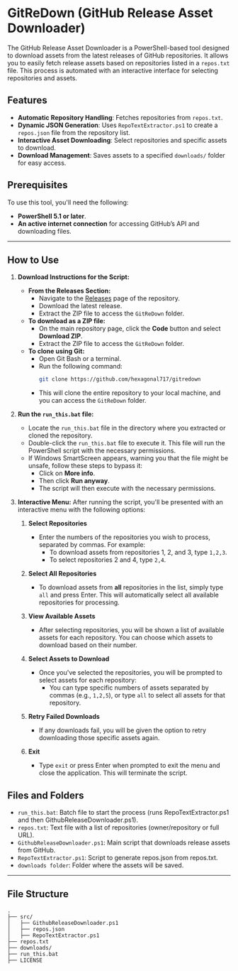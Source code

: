 # GitReDown (GitHub Release Asset Downloader)

The GitHub Release Asset Downloader is a PowerShell-based tool designed to download assets from the latest releases of GitHub repositories. It allows you to easily fetch release assets based on repositories listed in a `repos.txt` file. This process is automated with an interactive interface for selecting repositories and assets.

## Features

- **Automatic Repository Handling**: Fetches repositories from `repos.txt`.
- **Dynamic JSON Generation**: Uses `RepoTextExtractor.ps1` to create a `repos.json` file from the repository list.
- **Interactive Asset Downloading**: Select repositories and specific assets to download.
- **Download Management**: Saves assets to a specified `downloads/` folder for easy access.

## Prerequisites

To use this tool, you'll need the following:

- **PowerShell 5.1 or later**.
- **An active internet connection** for accessing GitHub’s API and downloading files.

---

## How to Use

1. **Download Instructions for the Script:**

    - **From the Releases Section:**
        - Navigate to the [Releases](https://github.com/hexagonal717/gitredown/releases) page of the repository.
        - Download the latest release.
        - Extract the ZIP file to access the `GitReDown` folder.
    - **To download as a ZIP file:**
        - On the main repository page, click the **Code** button and select **Download ZIP**.
        - Extract the ZIP file to access the `GitReDown` folder.
    - **To clone using Git:**
        - Open Git Bash or a terminal.
        - Run the following command:
          ```bash
          git clone https://github.com/hexagonal717/gitredown
          ```
        - This will clone the entire repository to your local machine, and you can access the `GitReDown` folder.

2. **Run the `run_this.bat` file:**
    - Locate the `run_this.bat` file in the directory where you extracted or cloned the repository.
    - Double-click the `run_this.bat` file to execute it. This file will run the PowerShell script with the necessary permissions.
    - If Windows SmartScreen appears, warning you that the file might be unsafe, follow these steps to bypass it:
        - Click on **More info**.
        - Then click **Run anyway**.
        - The script will then execute with the necessary permissions.

3. **Interactive Menu:**
   After running the script, you'll be presented with an interactive menu with the following options:

    1. **Select Repositories**
        - Enter the numbers of the repositories you wish to process, separated by commas. For example:
            - To download assets from repositories 1, 2, and 3, type `1,2,3`.
            - To select repositories 2 and 4, type `2,4`.

    2. **Select All Repositories**
        - To download assets from **all** repositories in the list, simply type `all` and press Enter. This will automatically select all available repositories for processing.

    3. **View Available Assets**
        - After selecting repositories, you will be shown a list of available assets for each repository. You can choose which assets to download based on their number.

    4. **Select Assets to Download**
        - Once you've selected the repositories, you will be prompted to select assets for each repository:
            - You can type specific numbers of assets separated by commas (e.g., `1,2,5`), or type `all` to select all assets for that repository.

    5. **Retry Failed Downloads**
        - If any downloads fail, you will be given the option to retry downloading those specific assets again.

    6. **Exit**
        - Type `exit` or press Enter when prompted to exit the menu and close the application. This will terminate the script.

## Files and Folders

- `run_this.bat`: Batch file to start the process (runs RepoTextExtractor.ps1 and then GithubReleaseDownloader.ps1).
- `repos.txt`: Text file with a list of repositories (owner/repository or full URL).
- `GithubReleaseDownloader.ps1`: Main script that downloads release assets from GitHub.
- `RepoTextExtractor.ps1`: Script to generate repos.json from repos.txt.
- `downloads folder`: Folder where the assets will be saved.

---

## File Structure

```plaintext
.
├── src/
│   ├── GithubReleaseDownloader.ps1
│   ├── repos.json
│   ├── RepoTextExtractor.ps1
├── repos.txt
├── downloads/
├── run_this.bat
├── LICENSE
